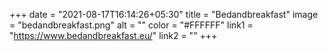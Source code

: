 +++
date = "2021-08-17T16:14:26+05:30"
title = "Bedandbreakfast"
image = "bedandbreakfast.png"
alt = ""
color = "#FFFFFF"
link1 = "https://www.bedandbreakfast.eu/"
link2 = ""
+++